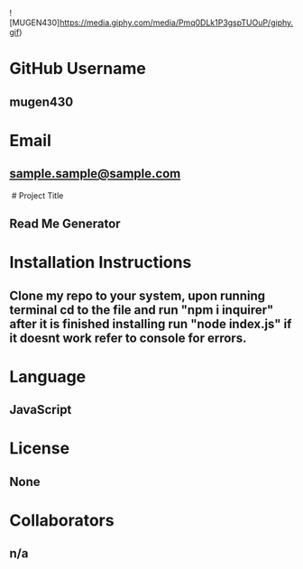 ![MUGEN430]https://media.giphy.com/media/Pmq0DLk1P3gspTUOuP/giphy.gif)


  # GitHub Username
  ## mugen430
  

  # Email
  ## sample.sample@sample.com


​  # Project Title
  ## Read Me Generator


  # Installation Instructions
  ## Clone my repo to your system, upon running terminal cd to the file and run "npm i inquirer" after it is finished installing run "node index.js" if it doesnt work refer to console for errors.


  # Language
  ## JavaScript


  # License
  ## None


  # Collaborators
  ## n/a
